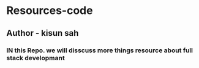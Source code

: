 # Resources-code

<h2>Author - kisun sah</h2>

<h3>IN this Repo. we will disscuss more things resource about full stack developmant</h3>

